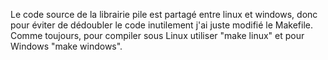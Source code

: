 Le code source de la librairie pile est partagé entre linux et windows, donc pour éviter de dédoubler le code inutilement j'ai juste modifié le Makefile.
Comme toujours, pour compiler sous Linux utiliser "make linux" et pour Windows "make windows".
